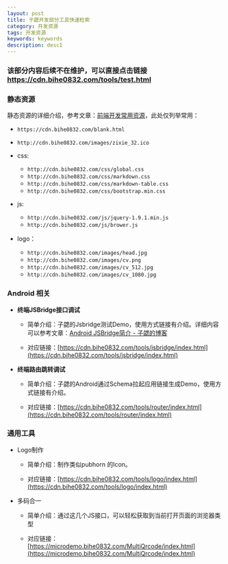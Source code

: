 ```yaml
---
layout: post
title: 子勰开发部分工具快速检索
category: 开发资源
tags: 开发资源
keywords: keywords
description: desc1
---
```


### 该部分内容后续不在维护，可以直接点击链接 https://cdn.bihe0832.com/tools/test.html 

### 静态资源

静态资源的详细介绍，参考文章：[前端开发常用资源](https://blog.bihe0832.com/my_html.html)，此处仅列举常用：


- `https://cdn.bihe0832.com/blank.html`
- `http://cdn.bihe0832.com/images/zixie_32.ico`

- css:

    - `http://cdn.bihe0832.com/css/global.css`
    - `http://cdn.bihe0832.com/css/markdown.css`
    - `http://cdn.bihe0832.com/css/markdown-table.css`
    - `http://cdn.bihe0832.com/css/bootstrap.min.css`

- js:
    
     - `http://cdn.bihe0832.com/js/jquery-1.9.1.min.js`
     - `http://cdn.bihe0832.com/js/brower.js`

- logo：

	- `http://cdn.bihe0832.com/images/head.jpg`
	- `http://cdn.bihe0832.com/images/cv.png`
	- `http://cdn.bihe0832.com/images/cv_512.jpg`
	- `http://cdn.bihe0832.com/images/cv_1080.jpg`
	
### Android 相关

- **终端JSBridge接口调试**

	-  简单介绍：子勰的Jsbridge测试Demo，使用方式链接有介绍。详细内容可以参考文章：[Android JSBridge简介 - 子勰的博客](https://blog.bihe0832.com/android_jsbridge.html)

	-  对应链接：[https://cdn.bihe0832.com/tools/jsbridge/index.html](https://cdn.bihe0832.com/tools/jsbridge/index.html)

- **终端路由跳转调试**

	-  简单介绍：子勰的Android通过Schema拉起应用链接生成Demo，使用方式链接有介绍。

	-  对应链接：[https://cdn.bihe0832.com/tools/router/index.html](https://cdn.bihe0832.com/tools/router/index.html)


### 通用工具

- Logo制作

	-  简单介绍：制作类似pubhorn 的Icon。

	-  对应链接：[https://cdn.bihe0832.com/tools/logo/index.html](https://cdn.bihe0832.com/tools/logo/index.html)

- 多码合一

    -  简单介绍：通过这几个JS接口，可以轻松获取到当前打开页面的浏览器类型

	-  对应链接：[https://microdemo.bihe0832.com/MultiQrcode/index.html](https://microdemo.bihe0832.com/MultiQrcode/index.html)
